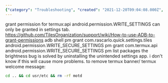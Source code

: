 ```yaml
---
{"category": "Troubleshooting", "created": "2021-12-20T09:04:08.000Z", "date": "2021-12-20 09:04:08", "description": "In this article, the author provides a step-by-step guide on how to reinstall Termux and troubleshoot common issues like granting required permissions, fixing the brightness bug by uninstalling a settings app, and removing the Termux banner for a customized experience.", "modified": "2022-08-18T12:29:26.544Z", "tags": ["android", "brightness", "bug", "reinstall", "system manage", "termux"], "title": "After Termux Reinstallation"}
---
```

grant permission for termux:api
android.permission.WRITE_SETTINGS can only be granted in settings tab.
https://github.com/TilesOrganization/support/wiki/How-to-use-ADB-to-grant-permissions
adb shell pm grant com.rascarlo.quick.settings.tiles android.permission.WRITE_SECURE_SETTINGS
pm grant com.termux.api android.permission.WRITE_SECURE_SETTINGS
pm list packages
the brightness bug is solved by uninstalling the unintended settings app. i don't know if this will cause more problems.
to remove termux banner/ termux welcome message:
```bash
cd .. && cd usr/etc && rm -rf motd
```